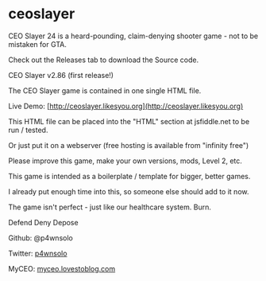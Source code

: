 # ceoslayer
CEO Slayer 24 is a heard-pounding, claim-denying shooter game - not to be mistaken for GTA.


Check out the Releases tab to download the Source code.

CEO Slayer v2.86 (first release!)

The CEO Slayer game is contained in one single HTML file.  

Live Demo:
[http://ceoslayer.likesyou.org](http://ceoslayer.likesyou.org)

This HTML file can be placed into the "HTML" section at jsfiddle.net to be run / tested.  

Or just put it on a webserver (free hosting is available from "infinity free")

Please improve this game, make your own versions, mods, Level 2, etc.



This game is intended as a boilerplate / template for bigger, better games.

I already put enough time into this, so someone else should add to it now.

The game isn't perfect - just like our healthcare system.  Burn.

Defend
Deny
Depose

Github:
@p4wnsolo

Twitter:
[p4wnsolo](https://twitter.com/p4wnsolo)

MyCEO:
[myceo.lovestoblog.com](http://myceo.lovestoblog.com)

